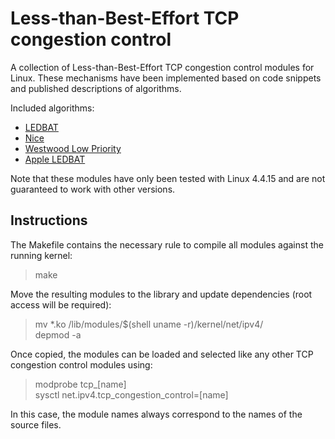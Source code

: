 # Less-than-Best-Effort TCP congestion control
A collection of Less-than-Best-Effort TCP congestion control modules for Linux. These mechanisms have been implemented based on code snippets and published descriptions of algorithms.

Included algorithms:
* [LEDBAT](https://tools.ietf.org/html/rfc6817)
* [Nice](https://people.cs.umass.edu/~arun/papers/tcp-nice-osdi.pdf)
* [Westwood Low Priority](https://www.researchgate.net/profile/MY_Sanadidi/publication/31398835_TCP-Westwood_Low-Priority_for_overlay_QoS_mechanism/links/00b4951cfaccac9e86000000.pdf)
* [Apple LEDBAT](https://opensource.apple.com//source/xnu/xnu-1699.32.7/bsd/netinet/tcp_ledbat.c)

Note that these modules have only been tested with Linux 4.4.15 and are not guaranteed to work with other versions.

## Instructions
The Makefile contains the necessary rule to compile all modules against the running kernel:
> make

Move the resulting modules to the library and update dependencies (root access will be required):
> mv *.ko /lib/modules/$(shell uname -r)/kernel/net/ipv4/ \
> depmod -a

Once copied, the modules can be loaded and selected like any other TCP congestion control modules using:
> modprobe tcp_[name] \
> sysctl net.ipv4.tcp_congestion_control=[name]

In this case, the module names always correspond to the names of the source files.